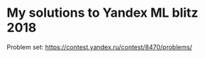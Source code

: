 # My solutions to Yandex ML blitz 2018
Problem set:
https://contest.yandex.ru/contest/8470/problems/
